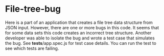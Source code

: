 # File-tree-bug
Here is a part of an application that creates a file tree data structure from JSON input. However, there are one or more bugs in this code. It seems that for some data sets this code creates an incorrect tree structure.  Another developer was able to isolate the bug and wrote a test case that simulates the bug. See __tests__/app.spec.js for test case details. You can run the test to see which tests are failing.
